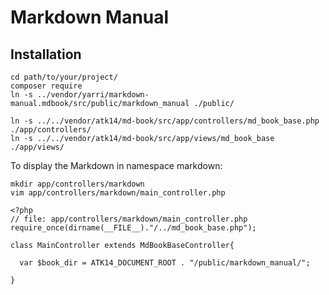 Markdown Manual
===============

Installation
------------

    cd path/to/your/project/
    composer require 
    ln -s ../vendor/yarri/markdown-manual.mdbook/src/public/markdown_manual ./public/

    ln -s ../../vendor/atk14/md-book/src/app/controllers/md_book_base.php ./app/controllers/
    ln -s ../../vendor/atk14/md-book/src/app/views/md_book_base ./app/views/

To display the Markdown in namespace markdown:

    mkdir app/controllers/markdown
    vim app/controllers/markdown/main_controller.php
    
    <?php
    // file: app/controllers/markdown/main_controller.php
    require_once(dirname(__FILE__)."/../md_book_base.php");

    class MainController extends MdBookBaseController{

      var $book_dir = ATK14_DOCUMENT_ROOT . "/public/markdown_manual/";

    }



[//]: # ( vim: set ts=2 et: )
